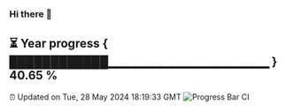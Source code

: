 ### Hi there 👋
⏳ Year progress { ████████████▁▁▁▁▁▁▁▁▁▁▁▁▁▁▁▁▁▁ } 40.65 %
---
⏰ Updated on Tue, 28 May 2024 18:19:33 GMT
![Progress Bar CI](https://github.com/liununu/liununu/workflows/Progress%20Bar%20CI/badge.svg)
